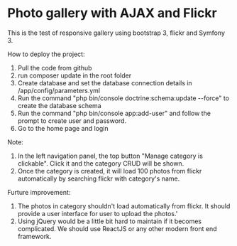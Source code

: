 Photo gallery with AJAX and Flickr
========================

This is the test of responsive gallery using bootstrap 3, flickr and Symfony 3.

How to deploy the project:

1. Pull the code from github
2. run composer update in the root folder
3. Create database and set the database connection details in /app/config/parameters.yml
4. Run the command "php bin/console doctrine:schema:update --force" to create the database schema
5. Run the command "php bin/console app:add-user" and follow the prompt to create user and password.
6. Go to the home page and login


Note:

1. In the left navigation panel, the top button "Manage category is clickable". Click it and the category CRUD will be shown.
2. Once the category is created, it will load 100 photos from flickr automatically by searching flickr with category's name.


Furture improvement:

1. The photos in category shouldn't load automatically from flickr. It should provide a user interface for user to upload the photos.'
2. Using jQuery would be a little bit hard to maintain if it becomes complicated. We should use ReactJS or any other modern front end framework.

